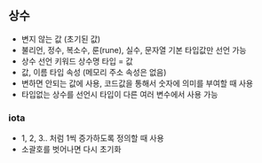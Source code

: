 ## 상수
- 변지 않는 값 (초기된 값)
- 불리언, 정수, 복소수, 룬(rune), 실수, 문자열 기본 타입값만 선언 가능
- 상수 선언 키워드 상수명 타입 = 값
- 값, 이름 타입 속성 (메모리 주소 속성은 없음)
- 변하면 안되는 값에 사용, 코드값을 통해서 숫자에 의미를 부여할 때 사용
- 타입없는 상수를 선언시 타입이 다른 여러 변수에서 사용 가능

### iota
- 1, 2, 3.. 처럼 1씩 증가하도록 정의할 때 사용
- 소괄호를 벗어나면 다시 초기화

